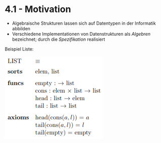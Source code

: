# 4.1 - Motivation
- Algebraische Strukturen lassen sich auf Datentypen in der Informatik abbilden
- Verschiedene Implementationen von Datenstrukturen als *Algebren* bezeichnet;
  durch die *Spezifikation* realisiert

Beispiel Liste:

![](./list.png)
